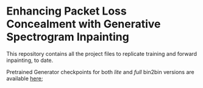 # Enhancing Packet Loss Concealment with Generative Spectrogram Inpainting

This repository contains all the project files to replicate training and forward inpainting, to date. <br>

Pretrained Generator checkpoints for both _lite_ and _full_ bin2bin versions are available [here](https://mega.nz/folder/7MJ2TC5C#Bf0ewaRbRy5ouX5pN9KrpA);

